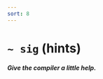 ```yaml
---
sort: 8
---
```


# `~ sig` (hints) 

##### Give the compiler a little help.

<list dataPreview="true" className="runes" linkToFragments="true"></list>

<kids className="runes"></kids>
